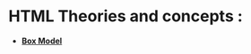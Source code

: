 # HTML Theories and concepts :

-   [**Box Model**](https://github.com/mdsabbiralmamon/fullstack-roadmap/blob/main/CSS-Roadmap/Theories/boxmodel.md)